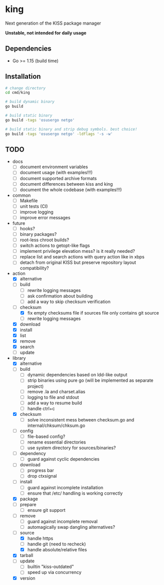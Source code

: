 # king
Next generation of the KISS package manager

**Unstable, not intended for daily usage**

## Dependencies
* Go >= 1.15 (build time)

## Installation
```sh
# change directory
cd cmd/king

# build dynamic binary
go build

# build static binary
go build -tags 'osusergo netgo'

# build static binary and strip debug symbols. best choice!
go build -tags 'osusergo netgo' -ldflags '-s -w'
```

## TODO
* docs
    * [ ] document environment variables
    * [ ] document usage (with examples!!!)
    * [ ] document supported archive formats
    * [ ] document differences between kiss and king
    * [ ] document the whole codebase (with examples!!!)
* common
    * [ ] Makefile
    * [ ] unit tests (CI)
    * [ ] improve logging
    * [ ] improve error messages
* future
    * [ ] hooks?
    * [ ] binary packages?
    * [ ] root-less chroot builds?
    * [ ] switch actions to getopt-like flags
    * [ ] implement privilege elevation mess? is it really needed?
    * [ ] replace list and search actions with query action like in xbps
    * [ ] detach from original KISS but preserve repository layout compatibility?
* action
    * [x] alternative
    * [ ] build
        * [ ] rewrite logging messages
        * [ ] ask confirmation about building
        * [ ] add a way to skip checksum verification
    * [ ] checksum
        * [x] fix empty checksums file if sources file only contains git source
        * [ ] rewrite logging messages
    * [x] download
    * [x] install
    * [x] list
    * [x] remove
    * [x] search
    * [ ] update
* library
    * [x] alternative
    * [ ] build
        * [ ] dynamic dependencies based on ldd-like output
        * [ ] strip binaries using pure go (will be implemented as separate project)
        * [ ] remove .la and charset.alias
        * [ ] logging to file and stdout
        * [ ] add a way to resume build
        * [ ] handle ctrl+c
    * [x] checksum
        * [ ] solve inconsistent mess between checksum.go and internal/chksum/chksum.go
    * [ ] config
        * [ ] file-based config?
        * [ ] rename essential directories
        * [ ] use system directory for sources/binaries?
    * [ ] dependency
        * [ ] guard against cyclic dependencies
    * [ ] download
        * [ ] progress bar
        * [ ] drop ctxsignal
    * [ ] install
        * [ ] guard against incomplete installation
        * [ ] ensure that /etc/ handling is working correctly
    * [x] package
    * [ ] prepare
        * [ ] ensure git support
    * [ ] remove
        * [ ] guard against incomplete removal
        * [ ] automagically swap dangling alternatives?
    * [ ] source
        * [x] handle https
        * [ ] handle git (need to recheck)
        * [x] handle absolute/relative files
    * [x] tarball
    * [ ] update
        * [ ] builtin "kiss-outdated"
        * [ ] speed up via concurrency
    * [x] version

